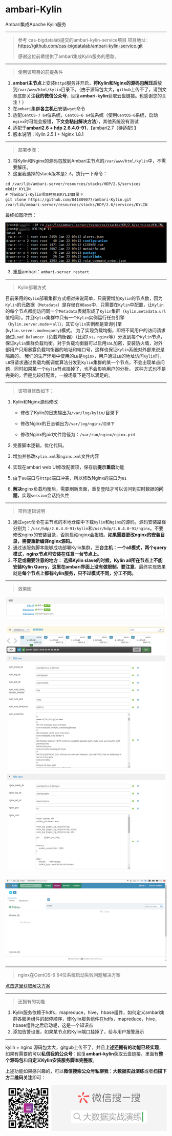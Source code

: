 # ambari-Kylin
Ambari集成Apache Kylin服务

---

> 参考 cas-bigdatalab提交的ambari-kylin-service项目
> 项目地址: https://github.com/cas-bigdatalab/ambari-kylin-service.git
>
> 感谢这位前辈提供了ambari集成Kylin服务的思路。

---

> 使用该项目的前提条件

1. **ambari主节点**上安装`httpd`服务并开启，**将Kylin和Nginx的源码包解压后**放到`/var/www/html/kylin`目录下。（由于源码包太大，`github`上传不了，请到文章底部关注**我的微信公众号**，回复**ambari-kylin**获取云盘链接。也感谢您的关注！）
2. 在`ambari`集群**各主机**已安装`wget`命令
3. 适配`CentOS-7 64`位系统，`CentOS-6 64`位系统（使用`CentOS-6`系统，启动`nginx`时可能会报错，**下文会粘出解决方法**），其他系统没有测试
4. 适配于**ambari2.6 + hdp 2.6.4.0-91**，【ambari2.7（待适配）】
5. 版本说明：Kylin 2.5.1 + Nginx 1.8.1

---

> 部署步骤：

1. 将Kylin和Nginx的源码包放到Ambari主节点的`/var/www/html/kylin`中，不需要解压。
2. 这里我选择的stack版本是`2.6`，执行一下命令：

```shell
cd /var/lib/ambari-server/resources/stacks/HDP/2.6/services
mkdir KYLIN
# 将ambari-Kylin项目拷贝到KYLIN目录下
git clone https://github.com/841809077/ambari-Kylin.git /var/lib/ambari-server/resources/stacks/HDP/2.6/services/KYLIN
```

最终如图所示：

![](https://raw.githubusercontent.com/841809077/blog-img/master/20190101/20190124234507.jpg)

3. 重启ambari：`ambari-server restart`

---

> Kylin部署方式

目前采用的`Kylin`部署集群方式相对来说简单，只需要增加`Kylin`的节点数，因为`Kylin`的元数据（`Metadata`）是存储在`HBase`中，只需要在`Kylin`中配置，让`Kylin`的每个节点都能访问同一个`Metadata`表就形成了`Kylin`集群（`kylin.metadata.url` 值相同）。并且`Kylin`集群中只有一个`Kylin`实例运行任务引擎（`kylin.server.mode＝all`)，其它`Kylin`实例都是查询引擎(`kylin.server.mode=query`)模式。
为了实现负载均衡，即将不同用户的访问请求通过`Load Balancer`（负载均衡器）（比如`lvs，nginx`等）分发到每个`Kylin`节点，保证`Kylin`集群负载均衡。对于负载均衡器可以启用`SSL`加密，安装防火墙，对外部用户只用暴露负载均衡器的地址和端口号，这样也保证`Kylin`系统对外部来说是隔离的。
我们的生产环境中使用的`LB`是`nginx`，用户通过`LB`的地址访问`Kylin`时，`LB`将请求通过负载均衡调度算法分发到`Kylin`集群的某一个节点，不会出现单点问题，同时如果某一个`Kylin`节点挂掉了，也不会影响用户的分析。
这种方式也不是完美的，但是比较好配置，一般场景下是可以满足的。

---

> 该项目修改如下：

1. Kylin和Nginx源码修改

   - 修改了Kylin的日志输出为`/var/log/kylin/`目录下

   - 修改Nginx的日志输出为`/var/log/nginx/目录下`

   - 修改Nginx的pid文件路径为：`/var/run/nginx/nginx.pid`
2. 完善脚本逻辑，优化代码。
3. 增加并修改`kylin.xml`和`nginx.xml`文件内容
4. 实现在ambari web UI修改配置项，保存后**提示重启**功能
5. 由于`80`端口与`httpd`端口冲突，所以修改Nginx的端口为`81`
6. **解决**nginx负载均衡后，需要刷新页面，重复登陆才可以访问到实时数据的**问题**，实现`session`会话持久性

---

> 项目逻辑说明

1. 通过`wget`命令在主节点的本地仓库中下载`Kylin`和`Nginx`的源码，源码安装路径分别为：`/usr/hdp/2.6.4.0-91/kylin`和`/usr/hdp/2.6.4.0-91/nginx`。不要修改nginx的安装目录，否则启动nginx会报错。**如果需要更改nginx的安装目录，需要重新编译nginx源码。**
2. 通过该服务脚本能够成功部署Kylin集群，**三台主机：一个all模式，两个query模式，nginx节点可安装在任意一台节点上。**
3. **不足或需要注意的地方：** **选择Kylin slave的时候，Kylin all所在节点上不能安装Kylin Query，这里在ambari界面上没有做限制。要注意**。最终实现效果就是**每个节点上都有Kylin服务，只不过模式不同，分工不同。**

---

> 效果图

![](https://raw.githubusercontent.com/841809077/blog-img/master/20181110/20181214222045.jpg)

![](https://raw.githubusercontent.com/841809077/blog-img/master/20181110/20181214223927.png)

![](https://raw.githubusercontent.com/841809077/blog-img/master/20181110/20181213234222.jpg)

---

> nginx在CentOS-6 64位系统启动失败问题解决方案

[点击这里获取解决方案](https://841809077.github.io/2018/05/21/Nginx%E5%AE%89%E8%A3%85%E9%85%8D%E7%BD%AE.html#5-ngnix%E5%9C%A8CentOS-6%E7%B3%BB%E7%BB%9F%E5%90%AF%E5%8A%A8%E6%8A%A5%E9%94%99)

---

> 还拥有的功能

1. Kylin服务依赖于hdfs，mapreduce，hive，hbase组件，如何定义ambari集群各服务组件的起停顺序，使Kylin服务组件在hdfs，mapreduce，hive，hbase组件之后启动呢，这是一个知识点
2. 添加告警设置，如果某节点的Kylin端口挂掉了，给与用户报警展示

---
kylin + nginx 源码包太大，gitgub上传不了，并且**上述还拥有的功能已经实现**，如果有需要的可以**私信我的公众号**：回复**ambari-kylin**获取云盘链接，里面有**整个源码包**和**自定义Kylin安装服务脚本完整版**。

上述功能如果感兴趣的，可以**微信搜索公众号私聊我：大数据实战演练**或者**扫描下方二维码关注**即可：

![](https://raw.githubusercontent.com/841809077/blog-img/master/20181110/20181213235322.png)	
